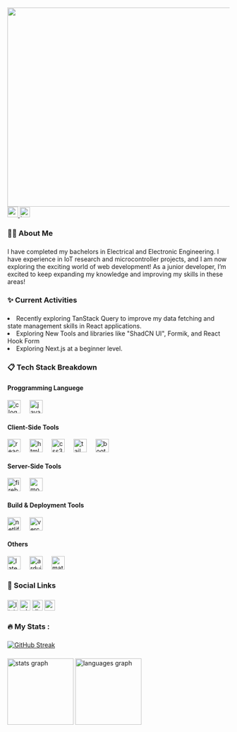 

###
<div align="center">
  <img width="1000" height="450" src="https://i.ibb.co.com/M82CfhV/github-banner.jpg"  />
</div>

<div align="left">
  <a href="https://leetcode.com/problemset/" target="_blank">
    <img src="https://i.ibb.co.com/VWFqpcq/c.png" height="24" alt="codeforce logo"  />
  </a>
  <a href="https://codeforces.com/profile/Archer00" target="_blank">
    <img src="https://i.ibb.co.com/ftgzqMm/ll.png" height="23" alt="leetcode logo"  />
  </a>
</div>


<h3 align="left">👩‍💻  About Me</h3>

###

<p align="left">I have completed my bachelors in Electrical and Electronic Engineering. I have experience in  IoT research and microcontroller projects, and I am now exploring the exciting world of web development! As a junior developer, I’m excited to keep expanding my knowledge and improving my skills in these areas!</p>

###

<h3 align="left">✨ Current Activities</h3>

###

<li align="left">Recently exploring TanStack Query to improve my data fetching and state management skills in React applications.</li>
<li align="left">Exploring New Tools and libraries like "ShadCN UI", Formik, and React Hook Form </li>
<li align="left">Exploring Next.js at a beginner level.</li>

###

<h3 align="left">📋 Tech Stack Breakdown</h3>

###

<div align="left">


<div>
   <h4>Proggramming Languege</h4>
  <img src="https://cdn.simpleicons.org/c/A8B9CC" height="30" alt="c logo"  />
  <img width="12" />
  <img src="https://cdn.jsdelivr.net/gh/devicons/devicon/icons/javascript/javascript-original.svg" height="30" alt="javascript logo"  />
  <img width="12" />
</div>

  <div>
    <h4>Client-Side Tools</h4>
  <img src="https://skillicons.dev/icons?i=react" height="30" alt="react logo"  />
  <img width="12" />
  <img src="https://cdn.jsdelivr.net/gh/devicons/devicon/icons/html5/html5-original.svg" height="30" alt="html5 logo"  />
  <img width="12" />
  <img src="https://cdn.jsdelivr.net/gh/devicons/devicon/icons/css3/css3-original.svg" height="30" alt="css3 logo"  />
  <img width="12" />
  <img src="https://cdn.simpleicons.org/tailwindcss/06B6D4" height="30" alt="tailwindcss logo"  />
  <img width="12" />
  <img src="https://cdn.jsdelivr.net/gh/devicons/devicon/icons/bootstrap/bootstrap-original.svg" height="30" alt="bootstrap logo"  />
  <img width="12" />
  </div>
  
 <div>
   <h4>Server-Side Tools</h4>
     <img src="https://cdn.jsdelivr.net/gh/devicons/devicon/icons/firebase/firebase-plain.svg" height="30" alt="firebase logo"  />
     <img width="12" />
     <img src="https://cdn.jsdelivr.net/gh/devicons/devicon/icons/mongodb/mongodb-original.svg" height="30" alt="mongodb logo"  />
      <img width="12" />
 </div>

<div>
  <h4>Build & Deployment Tools</h4>
   <img src="https://skillicons.dev/icons?i=netlify" height="30" alt="netlify logo"  />
   <img width="12" />
   <img src="https://skillicons.dev/icons?i=vercel" height="30" alt="vercel logo"  />
   <img width="12" />
</div>

<div>
  <h4>Others</h4>
    <img src="https://cdn.simpleicons.org/latex/008080" height="30" alt="latex logo"  />
    <img width="12" />
    <img src="https://cdn.simpleicons.org/arduino/00979D" height="30" alt="arduino logo"  />
    <img width="12" />
    <img src="https://skillicons.dev/icons?i=matlab" height="30" alt="matlab logo"  />
</div>
</div>

###
<h3 align="left"> 🔗 Social Links</h3>

###
<div align="left">
<a href="https://www.linkedin.com/in/bris-ty/" target="_blank">
<img src="https://img.shields.io/static/v1?message=LinkedIn&logo=linkedin&label=&color=0077B5&logoColor=white&labelColor=&style=for-the-badge" height="24" alt="linkedin logo"  /></a>

<a href="https://wa.me/01787621395" target="_blank">
<img src="https://img.shields.io/static/v1?message=Whatsapp&logo=whatsapp&label=&color=25D366&logoColor=white&labelColor=&style=for-the-badge" height="24" alt="whatsapp logo"  /></a>
  
  <a href="https://discord.com/users/bristy44556" target="_blank">
  <img src="https://img.shields.io/static/v1?message=Discord&logo=discord&label=&color=7289DA&logoColor=white&labelColor=&style=for-the-badge" height="24" alt="discord logo"  /></a>
  
<a href="mailto:bristy44556@gmail.com" target="_blank">
<img src="https://img.shields.io/static/v1?message=Gmail&logo=gmail&label=&color=D14836&logoColor=white&labelColor=&style=for-the-badge" height="24" alt="gmail logo"  /></a>
</div>

###

<h3 align="left">🔥   My Stats :</h3>

###

<div align="left">
  <a href="https://git.io/streak-stats"><img src="https://follownaim-streak-stats.vercel.app?user=Rain44556" alt="GitHub Streak" /></a>
  </div>

###

<div align="left">
  <img src="https://github-readme-stats.vercel.app/api?username=Rain44556&hide_title=false&hide_rank=false&show_icons=true&include_all_commits=true&count_private=true&disable_animations=false&locale=en&hide_border=false&order=1" height="150" alt="stats graph"  />
  <img src="https://github-readme-stats.vercel.app/api/top-langs?username=Rain44556&locale=en&hide_title=false&layout=compact&card_width=320&langs_count=5&theme=dracula&hide_border=false&order=2" height="150" alt="languages graph"  />
</div>

###


